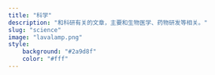 ```yaml
---
title: "科学"
description: "和科研有关的文章，主要和生物医学、药物研发等相关。"
slug: "science"
image: "lavalamp.png"
style:
    background: "#2a9d8f"
    color: "#fff"
---
```

